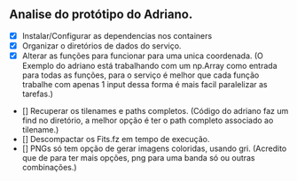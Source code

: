 
## Analise do protótipo do Adriano. 

- [x] Instalar/Configurar as dependencias nos containers
- [x] Organizar o diretórios de dados do serviço.
- [x] Alterar as funções para funcionar para uma unica coordenada. (O Exemplo do adriano está trabalhando com um np.Array como entrada para todas as funções, para o serviço é melhor que cada função trabalhe com apenas 1 input dessa forma é mais facil paralelizar as tarefas.)
- [] Recuperar os tilenames e paths completos. (Código do adriano faz um find no diretório, a melhor opção é ter o path completo associado ao tilename.)
- [] Descompactar os Fits.fz em tempo de execução.
- [] PNGs só tem opção de gerar imagens coloridas, usando gri. (Acredito que de para ter mais opções, png para uma banda só ou outras combinações.)
